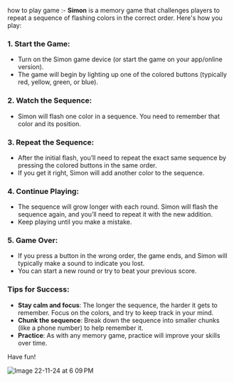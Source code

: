 how to play game :-
**Simon** is a memory game that challenges players to repeat a sequence of flashing colors in the correct order. Here's how you play:

### 1. **Start the Game:**
   - Turn on the Simon game device (or start the game on your app/online version).
   - The game will begin by lighting up one of the colored buttons (typically red, yellow, green, or blue).

### 2. **Watch the Sequence:**
   - Simon will flash one color in a sequence. You need to remember that color and its position.

### 3. **Repeat the Sequence:**
   - After the initial flash, you’ll need to repeat the exact same sequence by pressing the colored buttons in the same order.
   - If you get it right, Simon will add another color to the sequence.

### 4. **Continue Playing:**
   - The sequence will grow longer with each round. Simon will flash the sequence again, and you’ll need to repeat it with the new addition.
   - Keep playing until you make a mistake.

### 5. **Game Over:**
   - If you press a button in the wrong order, the game ends, and Simon will typically make a sound to indicate you lost.
   - You can start a new round or try to beat your previous score.

### Tips for Success:
- **Stay calm and focus**: The longer the sequence, the harder it gets to remember. Focus on the colors, and try to keep track in your mind.
- **Chunk the sequence**: Break down the sequence into smaller chunks (like a phone number) to help remember it.
- **Practice**: As with any memory game, practice will improve your skills over time.

Have fun!

![Image 22-11-24 at 6 09 PM](https://github.com/user-attachments/assets/e9d497d4-2808-4df5-b605-c37b61b08ebf)
